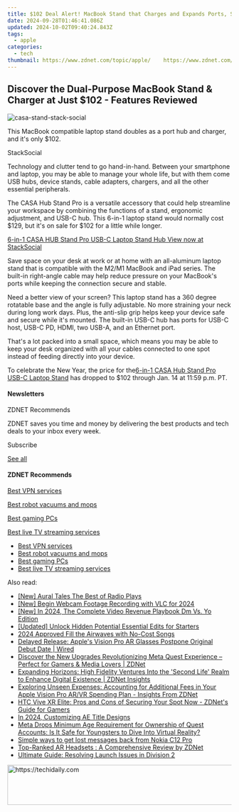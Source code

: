```yaml
---
title: $102 Deal Alert! MacBook Stand that Charges and Expands Ports, Spotlight on ZDNET
date: 2024-09-28T01:46:41.086Z
updated: 2024-10-02T09:40:24.843Z
tags:
  - apple
categories:
  - tech
thumbnail: https://www.zdnet.com/topic/apple/    https://www.zdnet.com/a/img/resize/18de50798e3731aacc7b919372c131ee56d5a55a/2024/01/09/4ccf303d-7b2d-4ed0-a6af-d0e0638eae86/casa-stand-stack-social.jpg?width=170&height=96&fit=crop&auto=webp
---
```


## Discover the Dual-Purpose MacBook Stand & Charger at Just $102 - Features Reviewed

![casa-stand-stack-social](https://www.zdnet.com/a/img/resize/04ab2816b1109509a6fb79f2ec11578684d3604e/2024/01/09/4ccf303d-7b2d-4ed0-a6af-d0e0638eae86/casa-stand-stack-social.jpg?auto=webp&width=1280)

This MacBook compatible laptop stand doubles as a port hub and charger, and it's only $102\. 

StackSocial

Technology and clutter tend to go hand-in-hand. Between your smartphone and laptop, you may be able to manage your whole life, but with them come USB hubs, device stands, cable adapters, chargers, and all the other essential peripherals.   

The CASA Hub Stand Pro is a versatile accessory that could help streamline your workspace by combining the functions of a stand, ergonomic adjustment, and USB-C hub. This 6-in-1 laptop stand would normally cost $129, but it's on sale for $102 for a little while longer. 

[6-in-1 CASA HUB Stand Pro USB-C Laptop Stand Hub View now at StackSocial](https://www.stacksocial.com/sales/casa-hub-stand-pro-usb-c-6-in-1-laptop-stand-hub?utm%5Fsource=zdnet.com&utm%5Fmedium=referral&utm%5Fcampaign=casa-hub-stand-pro-usb-c-6-in-1-laptop-stand-hub&utm%5Fterm=scsf-587565&utm%5Fcontent=a0xRn0000006bL3IAI&scsonar=1&aid=a-ceempx7z)

Save space on your desk at work or at home with an all-aluminum laptop stand that is compatible with the M2/M1 MacBook and iPad series. The built-in right-angle cable may help reduce pressure on your MacBook's ports while keeping the connection secure and stable. 

Need a better view of your screen? This laptop stand has a 360 degree rotatable base and the angle is fully adjustable. No more straining your neck during long work days. Plus, the anti-slip grip helps keep your device safe and secure while it's mounted. The built-in USB-C hub has ports for USB-C host, USB-C PD, HDMI, two USB-A, and an Ethernet port. 

That's a lot packed into a small space, which means you may be able to keep your desk organized with all your cables connected to one spot instead of feeding directly into your device. 

To celebrate the New Year, the price for the[6-in-1 CASA Hub Stand Pro USB-C Laptop Stand](https://stacksocial.com/sales/casa-hub-stand-pro-usb-c-6-in-1-laptop-stand-hub?utm%5Fsource=zdnet.com&utm%5Fmedium=referral&utm%5Fcampaign=casa-hub-stand-pro-usb-c-6-in-1-laptop-stand-hub&utm%5Fterm=scsf-587565&utm%5Fcontent=a0xRn0000006bL3IAI&scsonar=1&aid=a-ceempx7z) has dropped to $102 through Jan. 14 at 11:59 p.m. PT. 

#### Newsletters

ZDNET Recommends

ZDNET saves you time and money by delivering the best products and tech deals to your inbox every week.

 Subscribe

[See all](https://www.zdnet.com/newsletters/)

#### **ZDNET** Recommends

[Best VPN services](https://www.zdnet.com/article/best-vpn/ "Best VPN services")

[Best robot vacuums and mops](https://www.zdnet.com/article/best-robot-vacuum-mop/ "Best robot vacuums and mops")

[Best gaming PCs](https://www.zdnet.com/article/best-gaming-pc/ "Best gaming PCs")

[Best live TV streaming services](https://www.zdnet.com/article/best-live-tv-streaming-service/ "Best live TV streaming services")

* [Best VPN services](https://www.zdnet.com/article/best-vpn/ "Best VPN services")
* [Best robot vacuums and mops](https://www.zdnet.com/article/best-robot-vacuum-mop/ "Best robot vacuums and mops")
* [Best gaming PCs](https://www.zdnet.com/article/best-gaming-pc/ "Best gaming PCs")
* [Best live TV streaming services](https://www.zdnet.com/article/best-live-tv-streaming-service/ "Best live TV streaming services")

<ins class="adsbygoogle"
     style="display:block"
     data-ad-format="autorelaxed"
     data-ad-client="ca-pub-7571918770474297"
     data-ad-slot="1223367746"></ins>

<ins class="adsbygoogle"
     style="display:block"
     data-ad-client="ca-pub-7571918770474297"
     data-ad-slot="8358498916"
     data-ad-format="auto"
     data-full-width-responsive="true"></ins>

<span class="atpl-alsoreadstyle">Also read:</span>
<div><ul>
<li><a href="https://extra-tips.techidaily.com/new-aural-tales-the-best-of-radio-plays/"><u>[New] Aural Tales The Best of Radio Plays</u></a></li>
<li><a href="https://digital-screen-recording.techidaily.com/new-begin-webcam-footage-recording-with-vlc-for-2024/"><u>[New] Begin Webcam Footage Recording with VLC for 2024</u></a></li>
<li><a href="https://youtube-tips.techidaily.com/n-2024-the-complete-video-revenue-playbook-dm-vs-yo-edition/"><u>[New] In 2024, The Complete Video Revenue Playbook Dm Vs. Yo Edition</u></a></li>
<li><a href="https://some-approaches.techidaily.com/updated-unlock-hidden-potential-essential-edits-for-starters/"><u>[Updated] Unlock Hidden Potential Essential Edits for Starters</u></a></li>
<li><a href="https://facebook-clips.techidaily.com/2024-approved-fill-the-airwaves-with-no-cost-songs/"><u>2024 Approved Fill the Airwaves with No-Cost Songs</u></a></li>
<li><a href="https://technical-tips.techidaily.com/delayed-release-apples-vision-pro-ar-glasses-postpone-original-debut-date-wired/"><u>Delayed Release: Apple's Vision Pro AR Glasses Postpone Original Debut Date | Wired</u></a></li>
<li><a href="https://technical-tips.techidaily.com/discover-the-new-upgrades-revolutionizing-meta-quest-experience-perfect-for-gamers-and-media-lovers-zdnet/"><u>Discover the New Upgrades Revolutionizing Meta Quest Experience – Perfect for Gamers & Media Lovers | ZDNet</u></a></li>
<li><a href="https://technical-tips.techidaily.com/expanding-horizons-high-fidelity-ventures-into-the-second-life-realm-to-enhance-digital-existence-zdnet-insights/"><u>Expanding Horizons: High Fidelity Ventures Into the 'Second Life' Realm to Enhance Digital Existence | ZDNet Insights</u></a></li>
<li><a href="https://technical-tips.techidaily.com/exploring-unseen-expenses-accounting-for-additional-fees-in-your-apple-vision-pro-arvr-spending-plan-insights-from-zdnet/"><u>Exploring Unseen Expenses: Accounting for Additional Fees in Your Apple Vision Pro AR/VR Spending Plan - Insights From ZDNet</u></a></li>
<li><a href="https://technical-tips.techidaily.com/htc-vive-xr-elite-pros-and-cons-of-securing-your-spot-now-zdnets-guide-for-gamers/"><u>HTC Vive XR Elite: Pros and Cons of Securing Your Spot Now - ZDNet's Guide for Gamers</u></a></li>
<li><a href="https://article-knowledge.techidaily.com/in-2024-customizing-ae-title-designs/"><u>In 2024, Customizing AE Title Designs</u></a></li>
<li><a href="https://technical-tips.techidaily.com/meta-drops-minimum-age-requirement-for-ownership-of-quest-accounts-is-it-safe-for-youngsters-to-dive-into-virtual-reality/"><u>Meta Drops Minimum Age Requirement for Ownership of Quest Accounts: Is It Safe for Youngsters to Dive Into Virtual Reality?</u></a></li>
<li><a href="https://techidaily.com/simple-ways-to-get-lost-messages-back-from-nokia-c12-pro-by-fonelab-android-recover-messages/"><u>Simple ways to get lost messages back from Nokia C12 Pro</u></a></li>
<li><a href="https://technical-tips.techidaily.com/top-ranked-ar-headsets-a-comprehensive-review-by-zdnet/"><u>Top-Ranked AR Headsets : A Comprehensive Review by ZDNet</u></a></li>
<li><a href="https://win-answers.techidaily.com/ultimate-guide-resolving-launch-issues-in-division-2/"><u>Ultimate Guide: Resolving Launch Issues in Division 2</u></a></li>
</ul></div>

<!-- affiliate ads begin -->
<a href="https://jalbum-affiliate-program.sjv.io/c/5597632/1584040/17916" target="_top" id="1584040">
  <img src="//a.impactradius-go.com/display-ad/17916-1584040" border="0" alt="https://techidaily.com" width="728" height="90"/>
</a>
<img height="0" width="0" src="https://jalbum-affiliate-program.sjv.io/i/5597632/1584040/17916" style="position:absolute;visibility:hidden;" border="0" />
<!-- affiliate ads end -->

